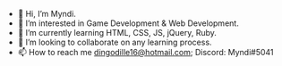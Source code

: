 - 👋 Hi, I’m Myndi.
- 👀 I’m interested in Game Development & Web Development.
- 🌱 I’m currently learning HTML, CSS, JS, jQuery, Ruby.
- 💞️ I’m looking to collaborate on any learning process.
- 📫 How to reach me dingodille16@hotmail.com; Discord: Myndi#5041

<!---
Myntsu/Myntsu is a ✨ special ✨ repository because its `README.md` (this file) appears on your GitHub profile.
You can click the Preview link to take a look at your changes.
--->
